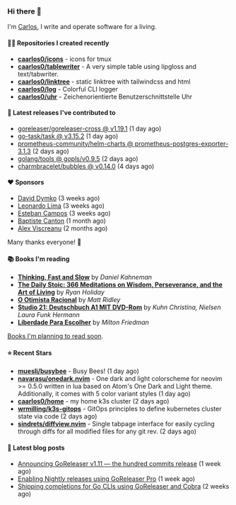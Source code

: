 ### Hi there 👋

I'm [Carlos](https://caarlos0.dev), I write and operate software for a living.

#### 👨‍💻 Repositories I created recently
- **[caarlos0/icons](https://github.com/caarlos0/icons)** - icons for tmux
- **[caarlos0/tablewriter](https://github.com/caarlos0/tablewriter)** - A very simple table using lipgloss and text/tabwriter.
- **[caarlos0/linktree](https://github.com/caarlos0/linktree)** - static linktree with tailwindcss and html
- **[caarlos0/log](https://github.com/caarlos0/log)** - Colorful CLI logger
- **[caarlos0/uhr](https://github.com/caarlos0/uhr)** - Zeichenorientierte Benutzerschnittstelle Uhr

#### 🚀 Latest releases I've contributed to


- [goreleaser/goreleaser-cross @ v1.19.1](https://github.com/goreleaser/goreleaser-cross/releases/tag/v1.19.1) (1 day ago)
- [go-task/task @ v3.15.2](https://github.com/go-task/task/releases/tag/v3.15.2) (1 day ago)
- [prometheus-community/helm-charts @ prometheus-postgres-exporter-3.1.3](https://github.com/prometheus-community/helm-charts/releases/tag/prometheus-postgres-exporter-3.1.3) (2 days ago)
- [golang/tools @ gopls/v0.9.5](https://github.com/golang/tools/releases/tag/gopls%2Fv0.9.5) (2 days ago)
- [charmbracelet/bubbles @ v0.14.0](https://github.com/charmbracelet/bubbles/releases/tag/v0.14.0) (4 days ago)

#### ❤️ Sponsors
- [David Dymko](https://github.com/ddymko) (3 weeks ago)
- [Leonardo Lima](https://github.com/leozz37) (3 weeks ago)
- [Esteban Campos](https://github.com/stvmachine) (3 weeks ago)
- [Baptiste Canton](https://github.com/batmac) (1 month ago)
- [Alex Viscreanu](https://github.com/aexvir) (2 months ago)

Many thanks everyone! 🙏

#### 📚 Books I'm reading
- **[Thinking, Fast and Slow](https://www.goodreads.com/book/show/13135899-thinking-fast-and-slow)** by _Daniel Kahneman_
- **[The Daily Stoic: 366 Meditations on Wisdom, Perseverance, and the Art of Living](https://www.goodreads.com/book/show/29093292-the-daily-stoic)** by _Ryan Holiday_
- **[O Otimista Racional](https://www.goodreads.com/book/show/32706964-o-otimista-racional)** by _Matt Ridley_
- **[Studio 21: Deutschbuch A1 MIT DVD-Rom](https://www.goodreads.com/book/show/25495148-studio-21)** by _Kuhn Christina, Nielsen Laura Funk Hermann_
- **[Liberdade Para Escolher](https://www.goodreads.com/book/show/17238591-liberdade-para-escolher)** by _Milton Friedman_

[Books I'm planning to read soon](https://www.amazon.com.br/hz/wishlist/ls/EB8P7VS717SV).

#### ⭐ Recent Stars


- **[muesli/busybee](https://github.com/muesli/busybee)** - Busy Bees! (1 day ago)
- **[navarasu/onedark.nvim](https://github.com/navarasu/onedark.nvim)** - One dark and light colorscheme for neovim &gt;= 0.5.0 written in lua based on Atom&#39;s One Dark and Light theme. Additionally, it comes with 5 color variant styles (1 day ago)
- **[caarlos0/home](https://github.com/caarlos0/home)** - my home k3s cluster (2 days ago)
- **[wrmilling/k3s-gitops](https://github.com/wrmilling/k3s-gitops)** - GitOps principles to define kubernetes cluster state via code (2 days ago)
- **[sindrets/diffview.nvim](https://github.com/sindrets/diffview.nvim)** - Single tabpage interface for easily cycling through diffs for all modified files for any git rev. (2 days ago)

#### 📄 Latest blog posts
- [Announcing GoReleaser v1.11 — the hundred commits release](https://carlosbecker.com/posts/goreleaser-v1.11/) (1 week ago)
- [Enabling Nightly releases using GoReleaser Pro](https://carlosbecker.com/posts/goreleaser-nightly/) (1 week ago)
- [Shipping completions for Go CLIs using GoReleaser and Cobra](https://carlosbecker.com/posts/golang-completions-cobra/) (2 weeks ago)
